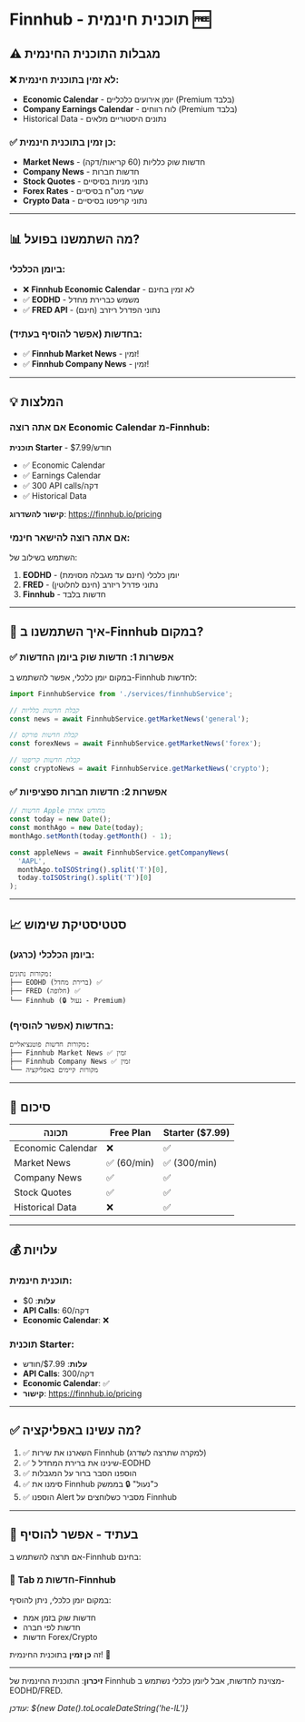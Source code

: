 # Finnhub - תוכנית חינמית 🆓

## ⚠️ מגבלות התוכנית החינמית

### ❌ לא זמין בתוכנית חינמית:
- **Economic Calendar** - יומן אירועים כלכליים (Premium בלבד)
- **Company Earnings Calendar** - לוח רווחים (Premium בלבד)
- Historical Data - נתונים היסטוריים מלאים

### ✅ כן זמין בתוכנית חינמית:
- **Market News** - חדשות שוק כלליות (60 קריאות/דקה)
- **Company News** - חדשות חברות
- **Stock Quotes** - נתוני מניות בסיסיים
- **Forex Rates** - שערי מט"ח בסיסיים
- **Crypto Data** - נתוני קריפטו בסיסיים

---

## 📊 מה השתמשנו בפועל?

### ביומן הכלכלי:
- ❌ **Finnhub Economic Calendar** - לא זמין בחינם
- ✅ **EODHD** - משמש כברירת מחדל
- ✅ **FRED API** - נתוני הפדרל ריזרב (חינם)

### בחדשות (אפשר להוסיף בעתיד):
- ✅ **Finnhub Market News** - זמין!
- ✅ **Finnhub Company News** - זמין!

---

## 💡 המלצות

### אם אתה רוצה Economic Calendar מ-Finnhub:

**תוכנית Starter** - $7.99/חודש
- ✅ Economic Calendar
- ✅ Earnings Calendar
- ✅ 300 API calls/דקה
- ✅ Historical Data

**קישור להשדרוג**: https://finnhub.io/pricing

### אם אתה רוצה להישאר חינמי:

השתמש בשילוב של:
1. **EODHD** - יומן כלכלי (חינם עד מגבלה מסוימת)
2. **FRED** - נתוני פדרל ריזרב (חינם לחלוטין)
3. **Finnhub** - חדשות בלבד

---

## 🔧 איך השתמשנו ב-Finnhub במקום?

### ✅ אפשרות 1: חדשות שוק ביומן החדשות

במקום יומן כלכלי, אפשר להשתמש ב-Finnhub לחדשות:

```typescript
import FinnhubService from './services/finnhubService';

// קבלת חדשות כלליות
const news = await FinnhubService.getMarketNews('general');

// קבלת חדשות פורקס
const forexNews = await FinnhubService.getMarketNews('forex');

// קבלת חדשות קריפטו
const cryptoNews = await FinnhubService.getMarketNews('crypto');
```

### ✅ אפשרות 2: חדשות חברות ספציפיות

```typescript
// חדשות Apple מחודש אחרון
const today = new Date();
const monthAgo = new Date(today);
monthAgo.setMonth(today.getMonth() - 1);

const appleNews = await FinnhubService.getCompanyNews(
  'AAPL',
  monthAgo.toISOString().split('T')[0],
  today.toISOString().split('T')[0]
);
```

---

## 📈 סטטיסטיקת שימוש

### ביומן הכלכלי (כרגע):

```
מקורות נתונים:
├── EODHD (ברירת מחדל) ✅
├── FRED (חלופה) ✅
└── Finnhub (🔒 נעול - Premium)
```

### בחדשות (אפשר להוסיף):

```
מקורות חדשות פוטנציאליים:
├── Finnhub Market News ✅ זמין
├── Finnhub Company News ✅ זמין
└── מקורות קיימים באפליקציה
```

---

## 🎯 סיכום

| תכונה | Free Plan | Starter ($7.99) |
|-------|-----------|-----------------|
| Economic Calendar | ❌ | ✅ |
| Market News | ✅ (60/min) | ✅ (300/min) |
| Company News | ✅ | ✅ |
| Stock Quotes | ✅ | ✅ |
| Historical Data | ❌ | ✅ |

---

## 💰 עלויות

### תוכנית חינמית:
- **עלות**: $0
- **API Calls**: 60/דקה
- **Economic Calendar**: ❌

### תוכנית Starter:
- **עלות**: $7.99/חודש
- **API Calls**: 300/דקה
- **Economic Calendar**: ✅
- **קישור**: https://finnhub.io/pricing

---

## ✅ מה עשינו באפליקציה?

1. ✅ השארנו את שירות Finnhub (למקרה שתרצה לשדרג)
2. ✅ שינינו את ברירת המחדל ל-EODHD
3. ✅ הוספנו הסבר ברור על המגבלות
4. ✅ סימנו את Finnhub כ"נעול" 🔒 בממשק
5. ✅ הוספנו Alert מסביר כשלוחצים על Finnhub

---

## 🚀 בעתיד - אפשר להוסיף

אם תרצה להשתמש ב-Finnhub בחינם:

### 📰 Tab חדשות מ-Finnhub
במקום יומן כלכלי, ניתן להוסיף:
- חדשות שוק בזמן אמת
- חדשות לפי חברה
- חדשות Forex/Crypto

זה **כן זמין** בתוכנית החינמית! 🎉

---

**זיכרון**: התוכנית החינמית של Finnhub מצוינת לחדשות, אבל ליומן כלכלי נשתמש ב-EODHD/FRED.

_עודכן: ${new Date().toLocaleDateString('he-IL')}_


